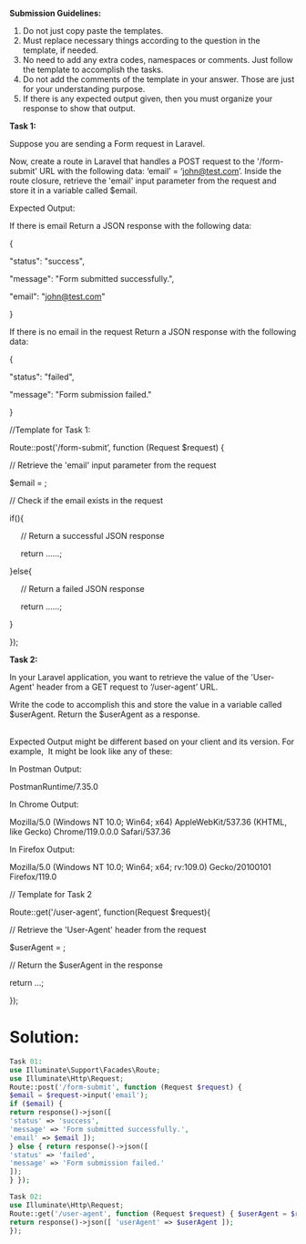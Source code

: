 **Submission Guidelines:**  
1. Do not just copy paste the templates.  
2. Must replace necessary things according to the question in the template, if needed.  
3. No need to add any extra codes, namespaces or comments. Just follow the template to accomplish the tasks.  
4. Do not add the comments of the template in your answer. Those are just for your understanding purpose.  
5. If there is any expected output given, then you must organize your response to show that output.

  
**Task 1:**

Suppose you are sending a Form request in Laravel.

Now, create a route in Laravel that handles a POST request to the '/form-submit' URL with the following data: ‘email’ = ‘john@test.com’. Inside the route closure, retrieve the 'email' input parameter from the request and store it in a variable called $email.

  
Expected Output:

If there is email Return a JSON response with the following data:

  
{

"status": "success",

"message": "Form submitted successfully.",

"email": "john@test.com"

}

If there is no email in the request Return a JSON response with the following data:

{

"status": "failed",

"message": "Form submission failed."

}

//Template for Task 1:

Route::post('/form-submit’, function (Request $request) {

// Retrieve the 'email' input parameter from the request

$email = ;

// Check if the email exists in the request

if(){

     // Return a successful JSON response

     return ......;

}else{

     // Return a failed JSON response

     return ......;

}

});

  
**Task 2:**

In your Laravel application, you want to retrieve the value of the 'User-Agent' header from a GET request to ‘/user-agent’ URL.

Write the code to accomplish this and store the value in a variable called $userAgent. Return the $userAgent as a response.

   
Expected Output might be different based on your client and its version. For example,  It might be look like any of these:

  
In Postman Output:

PostmanRuntime/7.35.0

  
In Chrome Output:

Mozilla/5.0 (Windows NT 10.0; Win64; x64) AppleWebKit/537.36 (KHTML, like Gecko) Chrome/119.0.0.0 Safari/537.36

  
In Firefox Output:

Mozilla/5.0 (Windows NT 10.0; Win64; x64; rv:109.0) Gecko/20100101 Firefox/119.0

  
// Template for Task 2

Route::get('/user-agent', function(Request $request){

// Retrieve the 'User-Agent' header from the request

$userAgent = ;

  
// Return the $userAgent in the response

return ...;

});
# Solution:
```php
Task 01:
use Illuminate\Support\Facades\Route; 
use Illuminate\Http\Request; 
Route::post('/form-submit', function (Request $request) { 
$email = $request->input('email'); 
if ($email) { 
return response()->json([
'status' => 'success', 
'message' => 'Form submitted successfully.', 
'email' => $email ]); 
} else { return response()->json([ 
'status' => 'failed', 
'message' => 'Form submission failed.' 
]); 
} }); 

Task 02: 
use Illuminate\Http\Request; 
Route::get('/user-agent', function (Request $request) { $userAgent = $request->header('User-Agent'); 
return response()->json([ 'userAgent' => $userAgent ]);
});

```